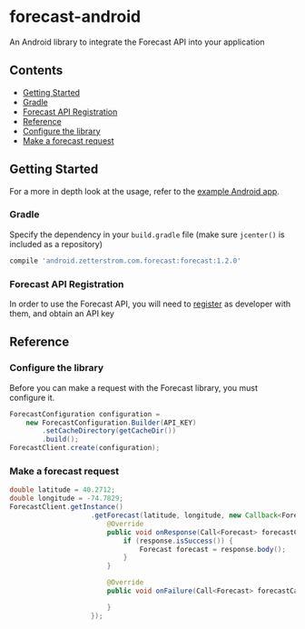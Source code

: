 # forecast-android
An Android library to integrate the Forecast API into your application


## Contents
 - [Getting Started](#getting-started)
  - [Gradle](#gradle)
  - [Forecast API Registration](#forecast-api-registration)
 - [Reference](#reference)
  - [Configure the library](#configure-the-library)
  - [Make a forecast request](#make-a-forecast-request)

## Getting Started
For a more in depth look at the usage, refer to the [example Android app](app).

### Gradle
Specify the dependency in your `build.gradle` file (make sure `jcenter()` is included as a repository)
```groovy
compile 'android.zetterstrom.com.forecast:forecast:1.2.0'
```

### Forecast API Registration
In order to use the Forecast API, you will need to [register](https://developer.forecast.io) as developer with them, and obtain an API key


## Reference

### Configure the library
Before you can make a request with the Forecast library, you must configure it.
```java
ForecastConfiguration configuration =
    new ForecastConfiguration.Builder(API_KEY)
        .setCacheDirectory(getCacheDir())
        .build();
ForecastClient.create(configuration);
```

### Make a forecast request
```java
double latitude = 40.2712;
double longitude = -74.7829;
ForecastClient.getInstance()
                    .getForecast(latitude, longitude, new Callback<Forecast>() {
                        @Override
                        public void onResponse(Call<Forecast> forecastCall, Response<Forecast> response) {
                            if (response.isSuccess()) {
                                Forecast forecast = response.body();
                            }
                        }

                        @Override
                        public void onFailure(Call<Forecast> forecastCall, Throwable t) {

                        }
                    });
```

